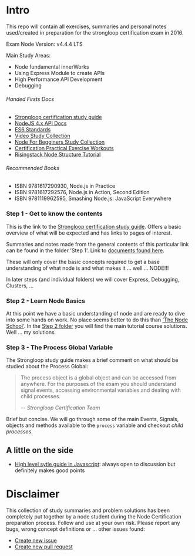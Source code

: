 # Intro

This repo will contain all exercises, summaries and personal notes used/created in preparation for the strongloop certification exam in 2016.

Exam Node Version: v4.4.4 LTS

Main Study Areas:
- Node fundamental innerWorks
- Using Express Module to create APIs
- High Performance API Development
- Debugging

###### Handed Firsts Docs

- [Strongloop certification study guide](https://strongloop.com/node-js/certification/scnd-study-guide/#toggle-id-1)
- [NodeJS 4.x API Docs](https://nodejs.org/dist/latest-v4.x/docs/api/)
- [ES6 Standards](http://es6-features.org/ )
- [Video Study Collection](https://github.com/Pelirrojo/node-certification-study-guide)
- [Node For Begginers Study Collection](https://github.com/rockbot/node-for-beginners)
- [Certification Practical Exercise Workouts](https://github.com/wilk/node-certification)
- [Risingstack Node Structure Tutorial](https://blog.risingstack.com/tag/tutorial/)

###### Recommended Books

- ISBN 9781617290930, Node.js in Practice
- ISBN 9781617292576, Node.js in Action, Second Edition
- ISBN 9781119962595, Smashing Node.js: JavaScript Everywhere

### Step 1  -  Get to know the contents

This is the link to the [Strongloop certification study guide](https://strongloop.com/node-js/certification/scnd-study-guide/#toggle-id-1). Offers a basic overview of what will be expected and has links to pages of interest.

Summaries and notes made from the general contents of this particular link can be found in the folder 'Step 1'. Link to [documents found here](https://github.com/beeva-fernandobordallo/strongloop-prep-work/tree/master/step-1).

These will only cover the basic concepts required to get a base understanding of what node is and what makes it ... well ... NODE!!! 

In later steps (and individual folders) we will cover Express, Debugging, Clusters, ...

### Step 2 - Learn Node Basics

At this point we have a basic understanding of node and are ready to dive into some hands on work. No place seems better to do this than ['The Node School'](http://nodeschool.io/). In the [Step 2 folder](https://github.com/beeva-fernandobordallo/strongloop-prep-work/tree/master/step-2) you will find the main tutorial course solutions. Well ... my solutions.

### Step 3 - The Process Global Variable

The Strongloop study guide makes a brief comment on what should be studied about the Process Global:

> The process object is a global object and can be accessed from anywhere. For the purposes of the exam you should understand signal events, accessing environmental variables and dealing with child processes.
>
> -- <cite>Strongloop Certification Team</cite>

Brief but concise. We will go through some of the main Events, Signals, objects and methods available to the `process` variable and checkout *child processes*.

## A little on the side

- [High level sytle guide in Javascript](https://gist.github.com/dominictarr/2401787): always open to discussion but definitely makes good points


# Disclaimer

This collection of study summaries and problem solutions has been completely put together by a node student during the Node Certification preparation process. Follow and use at your own risk. Please report any bugs, wrong concept definitions or ... other issues found:

- [Create new issue](https://github.com/beeva-fernandobordallo/strongloop-prep-work/issues)
- [Create new pull request](https://github.com/beeva-fernandobordallo/strongloop-prep-work/pulls)